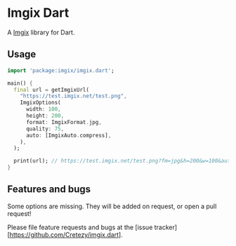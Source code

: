 # Imgix Dart

A [Imgix](https://imgix.com) library for Dart.

## Usage

```dart
import 'package:imgix/imgix.dart';

main() {
  final url = getImgixUrl(
    "https://test.imgix.net/test.png",
    ImgixOptions(
      width: 100,
      height: 200,
      format: ImgixFormat.jpg,
      quality: 75,
      auto: [ImgixAuto.compress],
    ),
  );

  print(url); // https://test.imgix.net/test.png?fm=jpg&h=200&w=100&auto=compress&q=75
}
```

## Features and bugs

Some options are missing. They will be added on request, or open a pull request!

Please file feature requests and bugs at the [issue tracker][https://github.com/Cretezy/imgix.dart].
